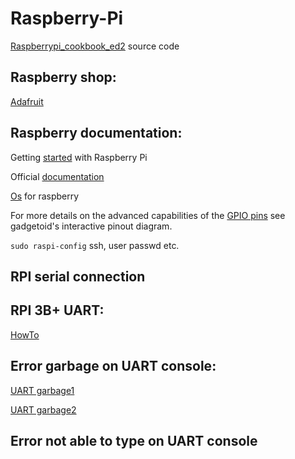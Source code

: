 # Raspberry-Pi

[Raspberrypi_cookbook_ed2](https://github.com/simonmonk/raspberrypi_cookbook_ed2) source code

## Raspberry shop:

[Adafruit](https://www.adafruit.com/)

## Raspberry documentation:
Getting [started](https://projects.raspberrypi.org/en/pathways/getting-started-with-raspberry-pi) with Raspberry Pi

Official [documentation](https://www.raspberrypi.org/documentation/)

[Os](https://www.raspberrypi.org/downloads/) for raspberry

For more details on the advanced capabilities of the [GPIO pins](https://pinout.xyz/) see gadgetoid's interactive pinout diagram.

`sudo raspi-config` ssh, user passwd etc.

## RPI serial connection



## RPI 3B+ UART:

[HowTo](https://elinux.org/RPi_Serial_Connection)

## Error garbage on UART console:

[UART garbage1](https://openenergymonitor.org/forum-archive/node/12311.html)

[UART garbage2](https://raspberrypi.stackexchange.com/questions/45007/garbage-on-raspberry-pi-console)

## Error not able to type on UART console
